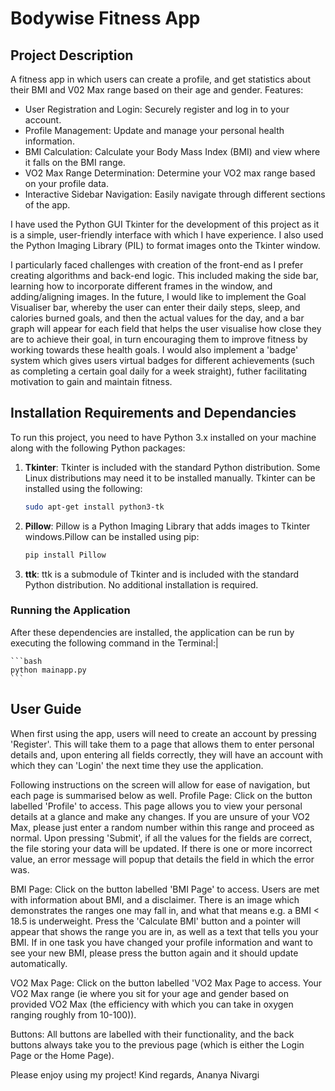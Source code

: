 # Bodywise Fitness App

## Project Description 
A fitness app in which users can create a profile, and get statistics about their BMI and V02 Max range based on their age and gender. 
Features: 
- User Registration and Login: Securely register and log in to your account.
- Profile Management: Update and manage your personal health information.
- BMI Calculation: Calculate your Body Mass Index (BMI) and view where it falls on the BMI range.
- VO2 Max Range Determination: Determine your VO2 max range based on your profile data.
- Interactive Sidebar Navigation: Easily navigate through different sections of the app.

I have used the Python GUI Tkinter for the development of this project as it is a simple, user-friendly interface with which I have experience. I also used the Python Imaging Library (PIL) to format images onto the Tkinter window. 

I particularly faced challenges with creation of the front-end as I prefer creating algorithms and back-end logic. This included making the side bar, learning how to incorporate different frames in the window, and adding/aligning images. 
In the future, I would like to implement the Goal Visualiser bar, whereby the user can enter their daily steps, sleep, and calories burned goals, and then the actual values for the day, and a bar graph will appear for each field that helps the user visualise how close they are to achieve their goal, in turn encouraging them to improve fitness by working towards these health goals. I would also implement a 'badge' system which gives users virtual badges for different achievements (such as completing a certain goal daily for a week straight), futher facilitating motivation to gain and maintain fitness. 

## Installation Requirements and Dependancies 

To run this project, you need to have Python 3.x installed on your machine along with the following Python packages:

1. **Tkinter**: Tkinter is included with the standard Python distribution. Some Linux distributions may need it to be installed manually. Tkinter can be installed using the following:

    ```bash
    sudo apt-get install python3-tk
    ```

2. **Pillow**: Pillow is a Python Imaging Library that adds images to Tkinter windows.Pillow can be installed using pip:

    ```bash
    pip install Pillow
    ```

3. **ttk**: ttk is a submodule of Tkinter and is included with the standard Python distribution. No additional installation is required.


### Running the Application
After these dependencies are installed, the application can be run by executing the following command in the Terminal:|

    ```bash
    python mainapp.py
    ```

## User Guide 
When first using the app, users will need to create an account by pressing 'Register'. This will 
take them to a page that allows them to enter personal details and, upon entering all fields correctly, 
they will have an account with which they can 'Login' the next time they use the application. 

Following instructions on the screen will allow for ease of navigation, but each page is summarised below as well.
Profile Page: Click on the button labelled 'Profile' to access. This page allows you to view your personal details at a glance and make any changes. If you are unsure of your VO2 Max, please just enter a random number within this range and proceed as normal. Upon pressing 'Submit', if all the values for the fields are correct, the file storing your data will be updated. If there is one or more incorrect value, an error message will popup that details the field in which the error was. 

BMI Page: Click on the button labelled 'BMI Page' to access. Users are met with information about BMI, and a disclaimer. There is an image which demonstrates the ranges one may fall in, and what that means e.g. a BMI < 18.5 is underweight. Press the 'Calculate BMI' button and a pointer will appear that shows the range you are in, as well as a text that tells you your BMI. If in one task you have changed your profile information and want to see your new BMI, please press the button again and it should update automatically.

VO2 Max Page: Click on the button labelled 'VO2 Max Page to access. Your VO2 Max range (ie where you sit for your age and gender based on provided VO2 Max (the efficiency with which you can take in oxygen ranging roughly from 10-100)). 

Buttons: All buttons are labelled with their functionality, and the back buttons always take you to the previous page (which is either the Login Page or the Home Page).

Please enjoy using my project!
Kind regards,
Ananya Nivargi